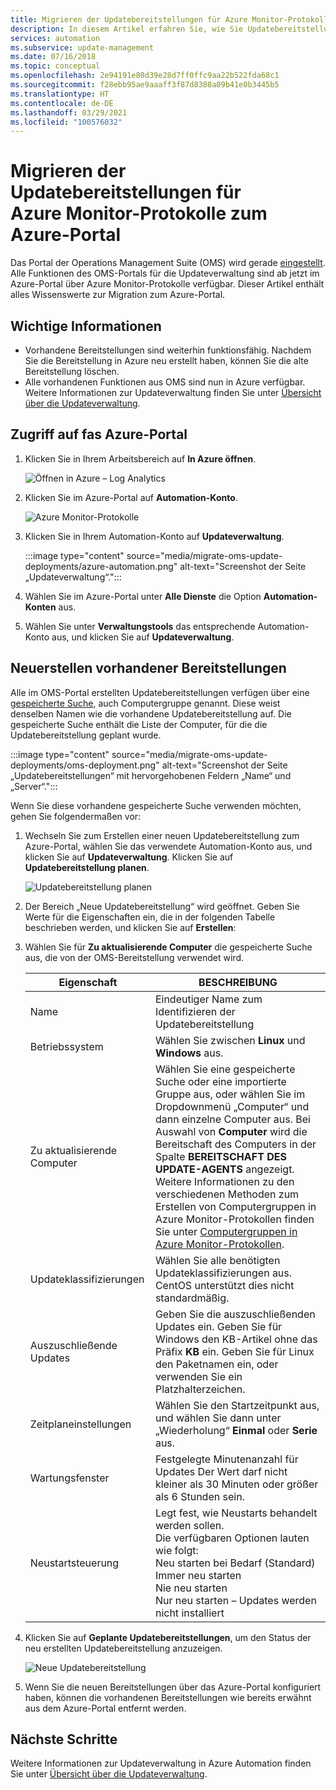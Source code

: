 ```yaml
---
title: Migrieren der Updatebereitstellungen für Azure Monitor-Protokolle zum Azure-Portal
description: In diesem Artikel erfahren Sie, wie Sie Updatebereitstellungen für Azure Monitor-Protokolle zum Azure-Portal migrieren.
services: automation
ms.subservice: update-management
ms.date: 07/16/2018
ms.topic: conceptual
ms.openlocfilehash: 2e94191e80d39e28d7ff0ffc9aa22b522fda68c1
ms.sourcegitcommit: f28ebb95ae9aaaff3f87d8388a09b41e0b3445b5
ms.translationtype: HT
ms.contentlocale: de-DE
ms.lasthandoff: 03/29/2021
ms.locfileid: "100576032"
---
```

# <a name="migrate-azure-monitor-logs-update-deployments-to-azure-portal"></a>Migrieren der Updatebereitstellungen für Azure Monitor-Protokolle zum Azure-Portal

Das Portal der Operations Management Suite (OMS) wird gerade [eingestellt](../azure-monitor/logs/oms-portal-transition.md). Alle Funktionen des OMS-Portals für die Updateverwaltung sind ab jetzt im Azure-Portal über Azure Monitor-Protokolle verfügbar. Dieser Artikel enthält alles Wissenswerte zur Migration zum Azure-Portal.

## <a name="key-information"></a>Wichtige Informationen

* Vorhandene Bereitstellungen sind weiterhin funktionsfähig. Nachdem Sie die Bereitstellung in Azure neu erstellt haben, können Sie die alte Bereitstellung löschen.
* Alle vorhandenen Funktionen aus OMS sind nun in Azure verfügbar. Weitere Informationen zur Updateverwaltung finden Sie unter [Übersicht über die Updateverwaltung](./update-management/overview.md).

## <a name="access-the-azure-portal"></a>Zugriff auf fas Azure-Portal

1. Klicken Sie in Ihrem Arbeitsbereich auf **In Azure öffnen**. 

    ![Öffnen in Azure – Log Analytics](media/migrate-oms-update-deployments/link-to-azure-portal.png)

2. Klicken Sie im Azure-Portal auf **Automation-Konto**.

    ![Azure Monitor-Protokolle](media/migrate-oms-update-deployments/log-analytics.png)

3. Klicken Sie in Ihrem Automation-Konto auf **Updateverwaltung**.

    :::image type="content" source="media/migrate-oms-update-deployments/azure-automation.png" alt-text="Screenshot der Seite „Updateverwaltung“.":::

4. Wählen Sie im Azure-Portal unter **Alle Dienste** die Option **Automation-Konten** aus. 

5. Wählen Sie unter **Verwaltungstools** das entsprechende Automation-Konto aus, und klicken Sie auf **Updateverwaltung**.

## <a name="recreate-existing-deployments"></a>Neuerstellen vorhandener Bereitstellungen

Alle im OMS-Portal erstellten Updatebereitstellungen verfügen über eine [gespeicherte Suche](../azure-monitor/logs/computer-groups.md), auch Computergruppe genannt. Diese weist denselben Namen wie die vorhandene Updatebereitstellung auf. Die gespeicherte Suche enthält die Liste der Computer, für die die Updatebereitstellung geplant wurde.

:::image type="content" source="media/migrate-oms-update-deployments/oms-deployment.png" alt-text="Screenshot der Seite „Updatebereitstellungen“ mit hervorgehobenen Feldern „Name“ und „Server“.":::

Wenn Sie diese vorhandene gespeicherte Suche verwenden möchten, gehen Sie folgendermaßen vor:

1. Wechseln Sie zum Erstellen einer neuen Updatebereitstellung zum Azure-Portal, wählen Sie das verwendete Automation-Konto aus, und klicken Sie auf **Updateverwaltung**. Klicken Sie auf **Updatebereitstellung planen**.

    ![Updatebereitstellung planen](media/migrate-oms-update-deployments/schedule-update-deployment.png)

2. Der Bereich „Neue Updatebereitstellung“ wird geöffnet. Geben Sie Werte für die Eigenschaften ein, die in der folgenden Tabelle beschrieben werden, und klicken Sie auf **Erstellen**:

3. Wählen Sie für **Zu aktualisierende Computer** die gespeicherte Suche aus, die von der OMS-Bereitstellung verwendet wird.

    | Eigenschaft | BESCHREIBUNG |
    | --- | --- |
    |Name |Eindeutiger Name zum Identifizieren der Updatebereitstellung |
    |Betriebssystem| Wählen Sie zwischen **Linux** und **Windows** aus.|
    |Zu aktualisierende Computer |Wählen Sie eine gespeicherte Suche oder eine importierte Gruppe aus, oder wählen Sie im Dropdownmenü „Computer“ und dann einzelne Computer aus. Bei Auswahl von **Computer** wird die Bereitschaft des Computers in der Spalte **BEREITSCHAFT DES UPDATE-AGENTS** angezeigt.</br> Weitere Informationen zu den verschiedenen Methoden zum Erstellen von Computergruppen in Azure Monitor-Protokollen finden Sie unter [Computergruppen in Azure Monitor-Protokollen](../azure-monitor/logs/computer-groups.md). |
    |Updateklassifizierungen|Wählen Sie alle benötigten Updateklassifizierungen aus. CentOS unterstützt dies nicht standardmäßig.|
    |Auszuschließende Updates|Geben Sie die auszuschließenden Updates ein. Geben Sie für Windows den KB-Artikel ohne das Präfix **KB** ein. Geben Sie für Linux den Paketnamen ein, oder verwenden Sie ein Platzhalterzeichen.  |
    |Zeitplaneinstellungen|Wählen Sie den Startzeitpunkt aus, und wählen Sie dann unter „Wiederholung“ **Einmal** oder **Serie** aus. | 
    | Wartungsfenster |Festgelegte Minutenanzahl für Updates Der Wert darf nicht kleiner als 30 Minuten oder größer als 6 Stunden sein. |
    | Neustartsteuerung| Legt fest, wie Neustarts behandelt werden sollen.</br>Die verfügbaren Optionen lauten wie folgt:</br>Neu starten bei Bedarf (Standard)</br>Immer neu starten</br>Nie neu starten</br>Nur neu starten – Updates werden nicht installiert|

4. Klicken Sie auf **Geplante Updatebereitstellungen**, um den Status der neu erstellten Updatebereitstellung anzuzeigen.

    ![Neue Updatebereitstellung](media/migrate-oms-update-deployments/new-update-deployment.png)

5. Wenn Sie die neuen Bereitstellungen über das Azure-Portal konfiguriert haben, können die vorhandenen Bereitstellungen wie bereits erwähnt aus dem Azure-Portal entfernt werden.

## <a name="next-steps"></a>Nächste Schritte

Weitere Informationen zur Updateverwaltung in Azure Automation finden Sie unter [Übersicht über die Updateverwaltung](./update-management/overview.md).